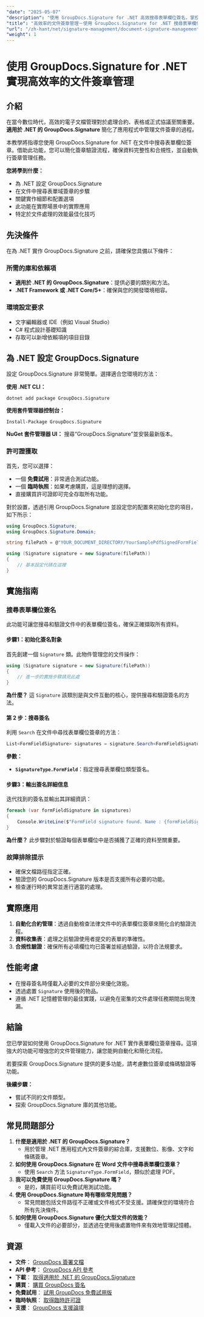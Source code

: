```yaml
---
"date": "2025-05-07"
"description": "使用 GroupDocs.Signature for .NET 高效搜尋表單欄位簽名，掌控文件簽章管理。簡化流程並確保合規性。"
"title": "高效率的文件簽章管理－使用 GroupDocs.Signature for .NET 搜尋表單欄位簽名"
"url": "/zh-hant/net/signature-management/document-signature-management-groupdocs-net/"
"weight": 1
---
```


# 使用 GroupDocs.Signature for .NET 實現高效率的文件簽章管理

## 介紹

在當今數位時代，高效的電子文檔管理對於處理合約、表格或正式協議至關重要。 **適用於 .NET 的 GroupDocs.Signature** 簡化了應用程式中管理文件簽章的過程。

本教學將指導您使用 GroupDocs.Signature for .NET 在文件中搜尋表單欄位簽章。借助此功能，您可以簡化簽章驗證流程，確保資料完整性和合規性，並自動執行簽章管理任務。

**您將學到什麼：**
- 為 .NET 設定 GroupDocs.Signature
- 在文件中搜尋表單域簽章的步驟
- 關鍵實作細節和配置選項
- 此功能在實際場景中的實際應用
- 特定於文件處理的效能最佳化技巧

## 先決條件

在為 .NET 實作 GroupDocs.Signature 之前，請確保您具備以下條件：

### 所需的庫和依賴項
- **適用於 .NET 的 GroupDocs.Signature**：提供必要的類別和方法。
- **.NET Framework 或 .NET Core/5+**：確保與您的開發環境相容。

### 環境設定要求
- 文字編輯器或 IDE（例如 Visual Studio）
- C# 程式設計基礎知識
- 存取可以新增依賴項的項目目錄

## 為 .NET 設定 GroupDocs.Signature

設定 GroupDocs.Signature 非常簡單。選擇適合您環境的方法：

**使用 .NET CLI：**
```shell
dotnet add package GroupDocs.Signature
```

**使用套件管理器控制台：**
```shell
Install-Package GroupDocs.Signature
```

**NuGet 套件管理器 UI：** 
搜尋“GroupDocs.Signature”並安裝最新版本。

### 許可證獲取

首先，您可以選擇：
- 一個 **免費試用**：非常適合測試功能。
- 一個 **臨時執照**：如果考慮購買，這是理想的選擇。
- 直接購買許可證即可完全存取所有功能。

對於設置，透過引用 GroupDocs.Signature 並設定您的配置來初始化您的項目，如下所示：
```csharp
using GroupDocs.Signature;
using GroupDocs.Signature.Domain;

string filePath = @"YOUR_DOCUMENT_DIRECTORY/YourSamplePdfSignedFormField.pdf"; // 用實際檔案路徑替換

using (Signature signature = new Signature(filePath))
{
    // 基本設定代碼在這裡
}
```

## 實施指南

### 搜尋表單欄位簽名

此功能可讓您搜尋和驗證文件中的表單欄位簽名，確保正確擷取所有資料。

#### 步驟1：初始化簽名對象

首先創建一個 `Signature` 類。此物件管理您的文件操作：
```csharp
using (Signature signature = new Signature(filePath))
{
    // 進一步的實施步驟請見此處
}
```
**為什麼？** 這 `Signature` 該類別是與文件互動的核心，提供搜尋和驗證簽名的方法。

#### 第 2 步：搜尋簽名

利用 `Search` 在文件中尋找表單欄位簽章的方法：
```csharp
List<FormFieldSignature> signatures = signature.Search<FormFieldSignature>(SignatureType.FormField);
```
**參數：**
- **`SignatureType.FormField`**：指定搜尋表單欄位類型簽名。

#### 步驟3：輸出簽名詳細信息

迭代找到的簽名並輸出其詳細資訊：
```csharp
foreach (var formFieldSignature in signatures)
{
    Console.WriteLine($"FormField signature found. Name : {formFieldSignature.Name}. Value: {formFieldSignature.Value}");
}
```
**為什麼？** 此步驟對於驗證每個表單欄位中是否捕獲了正確的資料至關重要。

### 故障排除提示
- 確保文檔路徑指定正確。
- 驗證您的 GroupDocs.Signature 版本是否支援所有必要的功能。
- 檢查運行時的異常並進行適當的處理。

## 實際應用
1. **自動化合約管理**：透過自動檢查法律文件中的表單欄位簽章來簡化合約驗證流程。
2. **資料收集表**：處理之前驗證使用者提交的表單的準確性。
3. **合規性驗證**：確保所有必填欄位均已簽署並經過驗證，以符合法規要求。

## 性能考慮
- 在搜尋簽名時僅載入必要的文件部分來優化效能。
- 透過處置 `Signature` 使用後的物品。
- 遵循 .NET 記憶體管理的最佳實踐，以避免在密集的文件處理任務期間出現洩漏。

## 結論

您已學習如何使用 GroupDocs.Signature for .NET 實作表單欄位簽章搜尋。這項強大的功能可增強您的文件管理能力，讓您能夠自動化和簡化流程。

若要探索 GroupDocs.Signature 提供的更多功能，請考慮數位簽章或條碼驗證等功能。

**後續步驟：**
- 嘗試不同的文件類型。
- 探索 GroupDocs.Signature 庫的其他功能。

## 常見問題部分
1. **什麼是適用於 .NET 的 GroupDocs.Signature？**
   - 用於管理 .NET 應用程式內文件簽章的綜合庫，支援數位、影像、文字和條碼簽章。
2. **如何使用 GroupDocs.Signature 在 Word 文件中搜尋表單欄位簽章？**
   - 使用 `Search` 方法 `SignatureType.FormField`，類似於處理 PDF。
3. **我可以免費使用 GroupDocs.Signature 嗎？**
   - 是的，購買前可以免費試用測試功能。
4. **使用 GroupDocs.Signature 時有哪些常見問題？**
   - 常見問題包括文件路徑不正確或文件格式不受支援。請確保您的環境符合所有先決條件。
5. **如何使用 GroupDocs.Signature 優化大型文件的效能？**
   - 僅載入文件的必要部分，並透過在使用後處置物件來有效地管理記憶體。

## 資源
- **文件**： [GroupDocs 簽署文檔](https://docs.groupdocs.com/signature/net/)
- **API 參考**： [GroupDocs API 參考](https://reference.groupdocs.com/signature/net/)
- **下載**： [取得適用於 .NET 的 GroupDocs.Signature](https://releases.groupdocs.com/signature/net/)
- **購買**： [購買 GroupDocs 簽名](https://purchase.groupdocs.com/buy)
- **免費試用**： [試用 GroupDocs 免費試用版](https://releases.groupdocs.com/signature/net/)
- **臨時執照**： [取得臨時許可證](https://purchase.groupdocs.com/temporary-license/)
- **支援**： [GroupDocs 支援論壇](https://forum.groupdocs.com/c/signature/)